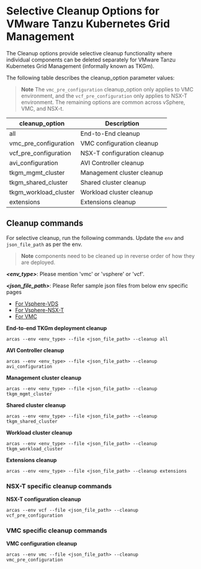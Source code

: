 # Selective Cleanup Options for VMware Tanzu Kubernetes Grid Management

The Cleanup options provide selective cleanup functionality where individual components can be deleted separately for VMware Tanzu Kubernetes Grid Management (informally known as TKGm).

The following table describes the cleanup_option parameter values:

 >**Note** The `vmc_pre_configuration` cleanup_option only applies to VMC environment, and the `vcf_pre_configuration` only applies to NSX-T environment. The remaining options are common across vSphere, VMC, and NSX-t.


   cleanup_option                         | Description                                |
------------------------------------------| -------------------------------------------|
   all                                    | End-to-End cleanup                         |
   vmc_pre_configuration                  | VMC configuration cleanup                  |
   vcf_pre_configuration                  | NSX-T configuration cleanup                |
   avi_configuration                      | AVI Controller cleanup                     |
   tkgm_mgmt_cluster                      | Management cluster cleanup                 |
   tkgm_shared_cluster                    | Shared cluster cleanup                     |
   tkgm_workload_cluster                  | Workload cluster cleanup                   |
   extensions                             | Extensions cleanup                         |


## Cleanup commands

For selective cleanup, run the following commands. Update the `env` and `json_file_path` as per the env.

 >**Note** components need to be cleaned up in reverse order of how they are deployed.

***<env_type>***: Please mention 'vmc' or 'vsphere' or 'vcf'.

***<json_file_path>***: Please Refer sample json files from below env specific pages
- [For Vsphere-VDS](./TKOonVsphereVDStkg.md)
- [For Vsphere-NSX-T](../../vSphere%20-%20Backed%20by%20NSX-T/tkoVsphereNSXT.md)
- [For VMC](../../VMware%20Cloud%20on%20AWS%20-%20VMC/TKOonVMConAWS.md)

**End-to-end TKGm deployment cleanup**
```
arcas --env <env_type> --file <json_file_path> --cleanup all
```

**AVI Controller cleanup**
```
arcas --env <env_type> --file <json_file_path> --cleanup avi_configuration
```

**Management cluster cleanup**
```
arcas --env <env_type> --file <json_file_path> --cleanup tkgm_mgmt_cluster
```

**Shared cluster cleanup**
```
arcas --env <env_type> --file <json_file_path> --cleanup tkgm_shared_cluster
```

**Workload cluster cleanup**
```
arcas --env <env_type> --file <json_file_path> --cleanup tkgm_workload_cluster
```

**Extensions cleanup**
```
arcas --env <env_type> --file <json_file_path> --cleanup extensions
```

### NSX-T specific cleanup commands

**NSX-T configuration cleanup**
```
arcas --env vcf --file <json_file_path> --cleanup vcf_pre_configuration
```

### VMC specific cleanup commands

**VMC configuration cleanup**
```
arcas --env vmc --file <json_file_path> --cleanup vmc_pre_configuration
```
